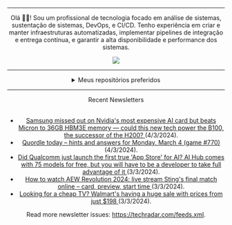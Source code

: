 <div align="center">
<hr>
<p>Olá 👋🏾! Sou um profissional de tecnologia focado em análise de sistemas, sustentação de sistemas, DevOps, e CI/CD. Tenho experiência em criar e manter infraestruturas automatizadas, implementar pipelines de integração e entrega contínua, e garantir a alta disponibilidade e performance dos sistemas.</p>
  <img src="https://media.giphy.com/media/yAGIvCiwPJn5C/giphy.gif">
<hr>
  <details>
  <summary>Meus repositórios preferidos</summary>
  <br />
  Alguns dos meus melhores repositórios:
  <br />
<br />
  <ul><li><a href=https://github.com/RxJSVini/aluratube target="_blank" rel="noopener noreferrer">RxJSVini/aluratube</a> (<b>0</b> ✨ and <b>0</b> 🍴): Aluratube - Desenvolvido durante a imersão React da Alura no final de 2022</li>
<li>More coming soon :).</li>
</ul>
  </details>
  <hr/>
    <summary>Recent Newsletters</summary>
  <br />
  <ul>
    <li><a href=https://www.techradar.com/pro/samsung-missed-out-on-nvidias-most-expensive-ai-card-but-beats-micron-to-36gb-hbm3e-memory-could-this-new-tech-power-the-b100-the-successor-of-the-h200 target="_blank" rel="noopener noreferrer"> Samsung missed out on Nvidia's most expensive AI card but beats Micron to 36GB HBM3E memory — could this new tech power the B100, the successor of the H200? </a> (4/3/2024).</li><li><a href=https://www.techradar.com/computing/websites-apps/quordle-today-answers-clues-4-march-2024 target="_blank" rel="noopener noreferrer"> Quordle today – hints and answers for Monday, March 4 (game #770) </a> (4/3/2024).</li><li><a href=https://www.techradar.com/pro/did-qualcomm-just-launch-the-first-true-app-store-for-ai-ai-hub-comes-with-75-models-for-free-but-you-will-have-to-be-a-developer-to-take-full-advantage-of-it target="_blank" rel="noopener noreferrer"> Did Qualcomm just launch the first true 'App Store' for AI? AI Hub comes with 75 models for free, but you will have to be a developer to take full advantage of it </a> (3/3/2024).</li><li><a href=https://www.techradar.com/streaming/entertainment/how-to-watch-aew-revolution-2024-live-stream-stings-final-match-online-card-preview-start-time target="_blank" rel="noopener noreferrer"> How to watch AEW Revolution 2024: live stream Sting's final match online – card, preview, start time </a> (3/3/2024).</li><li><a href=https://www.techradar.com/televisions/looking-for-a-cheap-tv-walmarts-having-a-huge-sale-with-prices-from-just-dollar198 target="_blank" rel="noopener noreferrer"> Looking for a cheap TV? Walmart's having a huge sale with prices from just $198 </a> (3/3/2024).</li>
  </ul>
<p>Read more newsletter issues: <a href="https://techradar.com/feeds.xml">https://techradar.com/feeds.xml</a>.</p>
  </details>
